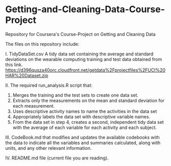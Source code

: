 # Getting-and-Cleaning-Data-Course-Project
Repository for Coursera's Course-Project on Getting and Cleaning Data 

The files on this repository include:

I. TidyDataSet.csv A tidy data set containing the average and standard deviations on the wearable computing training and test data obtained from this link.
https://d396qusza40orc.cloudfront.net/getdata%2Fprojectfiles%2FUCI%20HAR%20Dataset.zip

II. The required run_analysis.R script that:
1. Merges the training and the test sets to create one data set.
2. Extracts only the measurements on the mean and standard deviation for each measurement.
3. Uses descriptive activity names to name the activities in the data set
4. Appropriately labels the data set with descriptive variable names.
5. From the data set in step 4, creates a second, independent tidy data set with the average of each variable for each activity and each subject.

III. CodeBook.md that modifies and updates the available codebooks with the data to indicate all the variables and summaries calculated, along with units, and any other relevant information.

IV. README.md file (current file you are reading).
